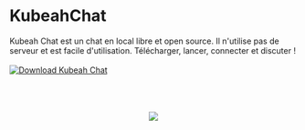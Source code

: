 # KubeahChat

Kubeah Chat est un chat en local libre et open source. Il n'utilise pas de serveur et est facile d'utilisation. Télécharger, lancer, connecter et discuter !
<br></br>
<a href="https://sourceforge.net/projects/kubeah-chat/files/latest/download" rel="nofollow"><img alt="Download Kubeah Chat" src="https://a.fsdn.com/con/app/sf-download-button"></a>
<br></br>
<br></br>
<p align="center">
  <img src="http://kubeah.com/Images/logoKChat.ico">
</p>
